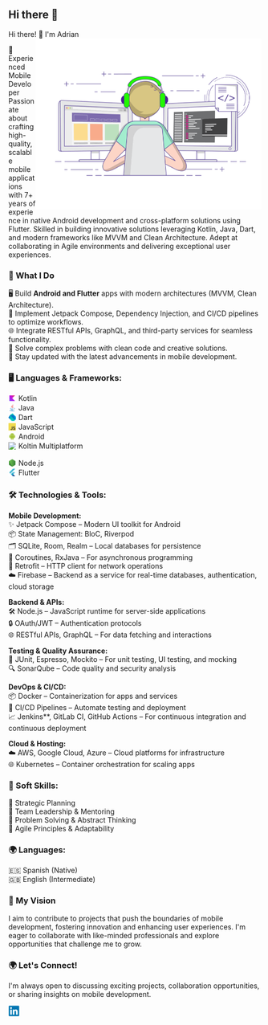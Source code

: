 ## Hi there 👋

Hi there! 👋 I'm Adrian
<img align="right" alt="GIF" src="https://github.com/a7asoft/a7asoft/blob/d564791b1a6b924236e2c2011c8542020e815797/assets/coding-freak.gif" width="450" height="340" />

🚀 Experienced Mobile Developer
Passionate about crafting high-quality, scalable mobile applications with 7+ years of experience in native Android development and cross-platform solutions using Flutter. Skilled in building innovative solutions leveraging Kotlin, Java, Dart, and modern frameworks like MVVM and Clean Architecture. Adept at collaborating in Agile environments and delivering exceptional user experiences.

### 🎯 What I Do  
🖥️ Build **Android and Flutter** apps with modern architectures (MVVM, Clean Architecture).  
🚀 Implement Jetpack Compose, Dependency Injection, and CI/CD pipelines to optimize workflows.  
🌐 Integrate RESTful APIs, GraphQL, and third-party services for seamless functionality.  
🔧 Solve complex problems with clean code and creative solutions.  
🌱 Stay updated with the latest advancements in mobile development.  


### 🖥️ Languages & Frameworks:  
<span style="display: inline-flex; align-items: center;">
  <img src="https://raw.githubusercontent.com/devicons/devicon/master/icons/kotlin/kotlin-original.svg" alt="Kotlin Logo" width="15" height="15" style="vertical-align: middle; margin-right: 5px;"/> Kotlin
</span><br>
<span style="display: inline-flex; align-items: center;">
  <img src="https://raw.githubusercontent.com/devicons/devicon/master/icons/java/java-original.svg" alt="Java Logo" width="15" height="15" style="vertical-align: middle; margin-right: 5px;"/> Java
</span><br>
<span style="display: inline-flex; align-items: center;">
  <img src="https://raw.githubusercontent.com/devicons/devicon/master/icons/dart/dart-original.svg" alt="Dart Logo" width="15" height="15" style="vertical-align: middle; margin-right: 5px;"/> Dart
</span><br>
<span style="display: inline-flex; align-items: center;">
  <img src="https://raw.githubusercontent.com/devicons/devicon/master/icons/javascript/javascript-original.svg" alt="JavaScript Logo" width="15" height="15" style="vertical-align: middle; margin-right: 5px;"/> JavaScript
</span><br>
<span style="display: inline-flex; align-items: center;">
  <img src="https://raw.githubusercontent.com/devicons/devicon/master/icons/android/android-original.svg" alt="Android Logo" width="15" height="15" style="vertical-align: middle; margin-right: 5px;"/> Android
</span><br>
<span style="display: inline-flex; align-items: center;">
  <img src="https://plugins.jetbrains.com/files/14936/619574/icon/pluginIcon.svg" alt="Kotlin MP Logo" width="15" height="15" style="vertical-align: middle; margin-right: 5px;"/> Koltin Multiplatform
</span><br>
<span style="display: inline-flex; align-items: center;">
  <img src="https://raw.githubusercontent.com/devicons/devicon/master/icons/nodejs/nodejs-original.svg" alt="Node.js Logo" width="15" height="15" style="vertical-align: middle; margin-right: 5px;"/> Node.js
</span><br>
<span style="display: inline-flex; align-items: center;">
  <img src="https://raw.githubusercontent.com/devicons/devicon/master/icons/flutter/flutter-original.svg" alt="Flutter Logo" width="15" height="15" style="vertical-align: middle; margin-right: 5px;"/> Flutter
</span>


### 🛠️ Technologies & Tools:  
**Mobile Development:**  
✨ Jetpack Compose – Modern UI toolkit for Android  
📦 State Management: BloC, Riverpod  
🗂️ SQLite, Room, Realm – Local databases for persistence  
🔧 Coroutines, RxJava – For asynchronous programming  
🔗 Retrofit – HTTP client for network operations  
☁️ Firebase – Backend as a service for real-time databases, authentication, cloud storage

**Backend & APIs:**  
🛠️ Node.js – JavaScript runtime for server-side applications  
🔒 OAuth/JWT – Authentication protocols  
🌐 RESTful APIs, GraphQL – For data fetching and interactions

**Testing & Quality Assurance:**  
🧪 JUnit, Espresso, Mockito – For unit testing, UI testing, and mocking  
🔍 SonarQube – Code quality and security analysis

**DevOps & CI/CD:**  
📦 Docker – Containerization for apps and services  
🔄 CI/CD Pipelines – Automate testing and deployment  
📈 Jenkins**, GitLab CI, GitHub Actions – For continuous integration and continuous deployment


**Cloud & Hosting:**  
☁️ AWS, Google Cloud, Azure – Cloud platforms for infrastructure  
🌐 Kubernetes – Container orchestration for scaling apps

### 🧠 Soft Skills:  
🎯 Strategic Planning  
👥 Team Leadership & Mentoring  
🧩 Problem Solving & Abstract Thinking  
🔄 Agile Principles & Adaptability

### 🌍 Languages:  
🇪🇸 Spanish (Native)  
🇬🇧 English (Intermediate)

### 🎯 My Vision  
I aim to contribute to projects that push the boundaries of mobile development, fostering innovation and enhancing user experiences. I'm eager to collaborate with like-minded professionals and explore opportunities that challenge me to grow.

### 🌍 Let's Connect!  
I'm always open to discussing exciting projects, collaboration opportunities, or sharing insights on mobile development.

<a href="https://www.linkedin.com/in/apzaldivar/" target="_blank">
  <img align="left" alt="LinkedIn" width="22px" src="https://raw.githubusercontent.com/devicons/devicon/master/icons/linkedin/linkedin-original.svg" />
</a>